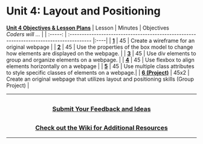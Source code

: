 # Unit 4: Layout and Positioning
[**Unit 4 Objectives & Lesson Plans**](https://docs.google.com/document/d/1H4jHIXDeIAf5oU_muDkRb-TcOk3rxWe4pUs6oVnVrfE/edit) 
|                                                        Lesson                                                         | Minutes | Objectives <br> _Coders will ..._                                                        |
| :-----: | :--------------------------------------------------------------------------------------- |:----|
|     [**1**](https://docs.google.com/presentation/d/1t-vbBpHFr04JMAY2noitCjHJ8nUuStIdLBCYawHkvuU/edit?usp=sharing)     |   45    | Create a wireframe for an original webpage |
|     [**2**](https://docs.google.com/presentation/d/1mZ9-9ZSlbmKzmlIiF0sM63Yi-JqFY2M7iYsT3Hj4iyU/edit?usp=sharing)     |   45    | Use the properties of the box model to change how elements are displayed on the webpage.         |
|     [**3**](https://docs.google.com/presentation/d/1szZo5jASRtqPh8taug1aUSks3bPdfAmICis2xDzfS5g/edit?usp=sharing)     |   45    | Use div elements to group and organize elements on a webpage.           |
|     [**4**](https://docs.google.com/presentation/d/1olMgwi5ARIPFPCFIBufGdpB4pYeC5AqBn7uqhPfS8Hs/edit?usp=sharing)     |   45    | Use flexbox to align elements horizontally on a webpage       |
|     [**5**](https://docs.google.com/presentation/d/1m6H8CYpmEdrIkOdOjUt1-oelaEnxPwsTeCoANK3GX_Q/edit?usp=sharing)     |   45    | Use multiple class attributes to style specific classes of elements on a webpage.|
| [**6 (Project)**](https://docs.google.com/presentation/d/1SueR9b1X45t-rp2OGfrMaesSOv5iPmQ5K3Yr7kUIkTk/edit?usp=sharing) |  45x2   | Create an original webpage that utilizes layout and positioning skills (Group Project)  |

---
## <h3 align="center"><a href="https://docs.google.com/forms/d/e/1FAIpQLSc4oUNSthmU63TqlzUOOWd3buX3tGVIPRNDm0tsLB_nOONRLQ/viewform">Submit Your Feedback and Ideas</a></h3>

## <h3 align="center"><a href="https://github.com/itscodenation/curriculum-21-22/wiki">Check out the Wiki for Additional Resources</a></h3>

---
